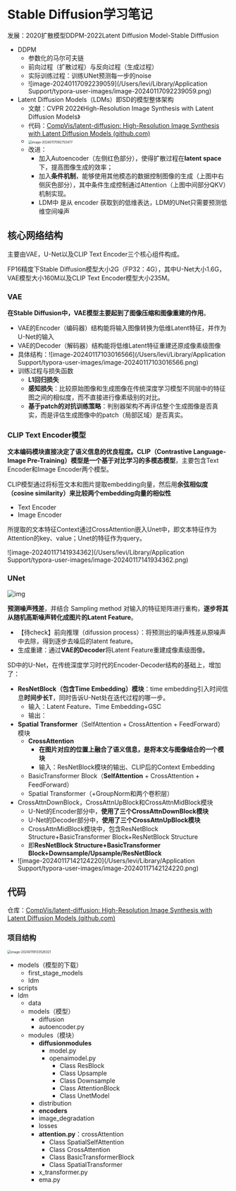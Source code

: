 # Stable Diffusion学习笔记

发展：2020扩散模型DDPM-2022Latent Diffusion Model-Stable Difffusion

- DDPM
  - 参数化的马尔可夫链
  - 前向过程（扩散过程）与反向过程（生成过程）
  - 实际训练过程：训练UNet预测每一步的noise
  - ![image-20240117092239059](/Users/levi/Library/Application Support/typora-user-images/image-20240117092239059.png)
- Latent Diffusion Models（LDMs）即SD的模型整体架构
  - 文献：CVPR 2022《High-Resolution Image Synthesis with Latent Diffusion Models》
  - 代码：[CompVis/latent-diffusion: High-Resolution Image Synthesis with Latent Diffusion Models (github.com)](https://github.com/CompVis/latent-diffusion)
  - <img src="/Users/levi/Library/Application Support/typora-user-images/image-20240117092753477.png" alt="image-20240117092753477" style="zoom:50%;" />
  - 改进：
    - 加入Autoencoder（左侧红色部分），使得扩散过程在**latent space**下，提高图像生成的效率；
    - 加入**条件机制**，能够使用其他模态的数据控制图像的生成（上图中右侧灰色部分），其中条件生成控制通过Attention（上图中间部分QKV）机制实现。
    - LDM中  是从 encoder 获取到的低维表达，LDM的UNet只需要预测低维空间噪声

## 核心网络结构

主要由VAE，U-Net以及CLIP Text Encoder三个核心组件构成。

FP16精度下Stable Diffusion模型大小2G（FP32：4G），其中U-Net大小1.6G，VAE模型大小160M以及CLIP Text Encoder模型大小235M。

### VAE

**在Stable Diffusion中，VAE模型主要起到了图像压缩和图像重建的作用**。

- VAE的Encoder（编码器）结构能将输入图像转换为低维Latent特征，并作为U-Net的输入
- VAE的Decoder（解码器）结构能将低维Latent特征重建还原成像素级图像
- 具体结构：![image-20240117103016566](/Users/levi/Library/Application Support/typora-user-images/image-20240117103016566.png)
- 训练过程与损失函数
  - **L1回归损失**
  - **感知损失**：比较原始图像和生成图像在传统深度学习模型不同层中的特征图之间的相似度，而不直接进行像素级别的对比。
  - **基于patch的对抗训练策略**：判别器架构不再评估整个生成图像是否真实，而是评估生成图像中的patch（局部区域）是否真实。

### **CLIP Text Encoder模型**

**文本编码模块直接决定了语义信息的优良程度。**CLIP（Contrastive Language-Image Pre-Training）模型是一个基于对比学习的**多模态模型**，主要包含Text Encoder和Image Encoder两个模型。

CLIP模型通过将标签文本和图片提取embedding向量，然后用**余弦相似度（cosine similarity）**来比较两个embedding向量的**相似性**

- Text Encoder
- Image Encoder

所提取的文本特征Context通过CrossAttention嵌入Unet中，即文本特征作为Attention的key、value；Unet的特征作为query。

![image-20240117141934362](/Users/levi/Library/Application Support/typora-user-images/image-20240117141934362.png)

### UNet 

![img](https://img-blog.csdnimg.cn/0d62acfc293f4424ba2b3ce20de0e122.png#pic_center)

**预测噪声残差**，并结合 Sampling method 对输入的特征矩阵进行重构，**逐步将其从随机高斯噪声转化成图片的Latent Feature**。

- 【待check】前向推理（difussion process）：将预测出的噪声残差从原噪声中去除，得到逐步去噪后的latent feature。
- 生成重建：通过**VAE的Decoder**将Latent Feature重建成像素级图像。

SD中的U-Net，在传统深度学习时代的Encoder-Decoder结构的基础上，增加了：

- **ResNetBlock（包含Time Embedding）模块**：time embedding引入时间信息**时间步长T**，同时告诉U-Net处在迭代过程的哪一步。
  - 输入：Latent Feature、Time Embedding+GSC
  - 输出：
- **Spatial Transformer**（SelfAttention + CrossAttention + FeedForward）模块
  - **CrossAttention**
    - **在图片对应的位置上融合了语义信息，是将本文与图像结合的一个模块**
    - 输入：ResNetBlock模块的输出、CLIP后的Context Embedding
  - BasicTransformer Block（**SelfAttention** + CrossAttention + FeedForward）
  - Spatial Transformer（+GroupNorm和两个卷积层）
- CrossAttnDownBlock，CrossAttnUpBlock和CrossAttnMidBlock模块
  - U-Net的Encoder部分中，**使用了三个CrossAttnDownBlock模块**
  - U-Net的Decoder部分中，**使用了三个CrossAttnUpBlock模块**
  - CrossAttnMidBlock模块中，包含ResNetBlock Structure+BasicTransformer Block+ResNetBlock Structure
  - 即**ResNetBlock Structure+BasicTransformer Block+Downsample/Upsample/ResNetBlock**
- ![image-20240117142124220](/Users/levi/Library/Application Support/typora-user-images/image-20240117142124220.png)

## 代码

仓库：[CompVis/latent-diffusion: High-Resolution Image Synthesis with Latent Diffusion Models (github.com)](https://github.com/CompVis/latent-diffusion)

### 项目结构

<img src="/Users/levi/Library/Application Support/typora-user-images/image-20240119133526321.png" alt="image-20240119133526321" style="zoom:50%;" />

- models（模型的下载）
  - first_stage_models
  - ldm
- scripts
- ldm
  - data
  - models（模型）
    - diffusion
    - autoencoder.py
  - modules（模块）
    - **diffusionmodules**
      - model.py
      - openaimodel.py
        - Class ResBlock
        - Class Upsample
        - Class Downsample
        - Class AttentionBlock
        - Class UnetModel
    - distribution
    - **encoders**
    - image_degradation
    - losses
    - **attention.py**：crossAttention
      - Class SpatialSelfAttention
      - Class CrossAttention
      - Class BasicTransformerBlock
      - Class SpatialTransformer
    - x_transformer.py
    - ema.py



